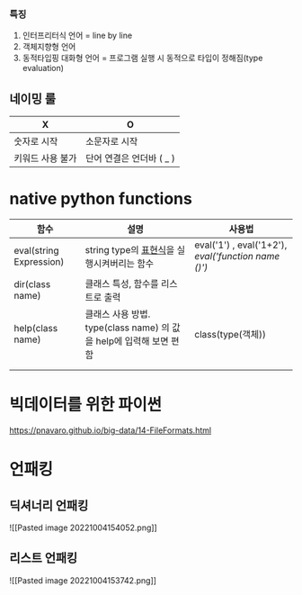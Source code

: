 ### 특징
1. 인터프리터식 언어 = line by line
2. 객체지향형 언어
3. 동적타입핑 대화형 언어  = 프로그램 실행 시 동적으로 타입이 정해짐(type evaluation)

## 네이밍 룰
| X                | O                        |
| ---------------- | ------------------------ |
| 숫자로 시작      | 소문자로 시작            |
| 키워드 사용 불가 | 단어 연결은 언더바 ( _ ) |
# native python functions
| 함수                    | 설명                                                                                                  | 사용법                                              |
| ----------------------- | ----------------------------------------------------------------------------------------------------- | --------------------------------------------------- |
| eval(string Expression) | string type의 [표현식](https://docs.python.org/ko/3/reference/expressions.html)을 실행시켜버리는 함수 | eval('1') , eval('1+2'), _eval('function name ()')_ |
| dir(class name)         | 클래스 특성, 함수를 리스트로 출력                                                                     |                                                     |
| help(class name)        | 클래스 사용 방법. type(class name) 의 값을 help에 입력해 보면 편함                                    | class(type(객체))                                   |
|                         |                                                                                                       |                                                     |
|                         |                                                                                                       |                                                     |

# 빅데이터를 위한 파이썬
https://pnavaro.github.io/big-data/14-FileFormats.html



# 언패킹
## 딕셔너리 언패킹
![[Pasted image 20221004154052.png]]
## 리스트 언패킹
![[Pasted image 20221004153742.png]]







